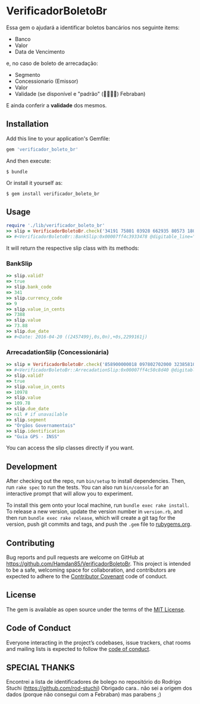 # VerificadorBoletoBr

Essa gem o ajudará a identificar boletos bancários nos seguinte items:
* Banco
* Valor
* Data de Vencimento

e, no caso de boleto de arrecadação:
* Segmento
* Concessionario (Emissor)
* Valor
* Validade (se disponível e "padrão" (🤣🤣🤣🤣) Febraban)

E ainda conferir a **validade** dos mesmos.

## Installation

Add this line to your application's Gemfile:

```ruby
gem 'verificador_boleto_br'
```

And then execute:

    $ bundle

Or install it yourself as:

    $ gem install verificador_boleto_br

## Usage

````ruby
require './lib/verificador_boleto_br'
>> slip = VerificadorBoletoBr.check('34191 75801 03928 662935 80573 180009 4 67700000007388')
=> #<VerificadorBoletoBr::BankSlip:0x00007ff4c3933478 @digitable_line="34191 75801 03928 662935 80573 180009 4 67700000007388">
````
It will return the respective slip class with its methods:

### BankSlip

````ruby
>> slip.valid?
=> true
>> slip.bank_code
=> 341
>> slip.currency_code 
=> 9
>> slip.value_in_cents
=> 7388
>> slip.value
=> 73.88
>> slip.due_date
=> #<Date: 2016-04-20 ((2457499j,0s,0n),+0s,2299161j)
````

### ArrecadationSlip (Concessionária)

````ruby
>> slip = VerificadorBoletoBr.check('858900000018 097802702000 323858108001 011520190292')
=> #<VerificadorBoletoBr::ArrecadationSlip:0x00007ff4c50c8d40 @digitable_line="858900000018 097802702000 323858108001 011520190292", @errors=[]>
>> slip.valid?
=> true
>> slip.value_in_cents
=> 10978
>> slip.value
=> 109.78
>> slip.due_date
=> nil # if unavailable
>> slip.segment
=> "Órgãos Governamentais"
>> slip.identification
=> "Guia GPS - INSS"
````

You can access the slip classes directly if you want.

## Development

After checking out the repo, run `bin/setup` to install dependencies. Then, run `rake spec` to run the tests. You can also run `bin/console` for an interactive prompt that will allow you to experiment.

To install this gem onto your local machine, run `bundle exec rake install`. To release a new version, update the version number in `version.rb`, and then run `bundle exec rake release`, which will create a git tag for the version, push git commits and tags, and push the `.gem` file to [rubygems.org](https://rubygems.org).

## Contributing

Bug reports and pull requests are welcome on GitHub at https://github.com/Hamdan85/VerificadorBoletoBr. This project is intended to be a safe, welcoming space for collaboration, and contributors are expected to adhere to the [Contributor Covenant](http://contributor-covenant.org) code of conduct.

## License

The gem is available as open source under the terms of the [MIT License](https://opensource.org/licenses/MIT).

## Code of Conduct

Everyone interacting in the project’s codebases, issue trackers, chat rooms and mailing lists is expected to follow the [code of conduct](https://github.com/[USERNAME]/VerificadorBoletoBr/blob/master/CODE_OF_CONDUCT.md).

## SPECIAL THANKS

Encontrei a lista de identificadores de bolego no repositório do Rodrigo Stuchi (https://github.com/rod-stuchi)
Obrigado cara.. não sei a origem dos dados (porque não consegui com a Febraban) mas parabens ;)